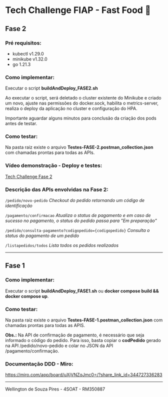 # Tech Challenge FIAP - Fast Food :hamburger:

## Fase 2

### Pré requisitos:
* kubectl v1.29.0  
* minikube v1.32.0  
* go 1.21.3  

### Como implementar:
Executar o script **buildAndDeploy_FASE2.sh**

Ao executar o script, será deletado o cluster existente do Minikube e criado um novo, ajuste nas permissões do docker.sock, habilita o metrics-server, realiza o deploy da aplicação no cluster e configuração do HPA.

Importante aguardar alguns minutos para conclusão da criação dos pods antes de testar.

### Como testar:
Na pasta raiz existe o arquivo **Testes-FASE-2.postman_collection.json** com chamadas prontas para todas as APIs.

### Vídeo demonstração - Deploy e testes:
[Tech Challenge Fase 2](https://youtu.be/3eS7t2aHkI4)

### Descrição das APIs envolvidas na Fase 2:

`/pedido/novo-pedido`
_Checkout do pedido retornando um código de identificação_

`/pagamento/confirmacao`
_Atualiza o status de pagamento e em caso de sucesso no pagamento, o status do pedido passa para "Em preparação"_

`/pedido/consulta-pagamento?codigopedido={codigopedido}`
_Consulta o status do pagamento de um pedido_

`/listapedidos/todos`
_Lista todos os pedidos realizados_

---

## Fase 1

### Como implementar:
Executar o script **buildAndDeploy_FASE1.sh** ou **docker compose build && docker compose up**.

### Como testar:
Na pasta raiz existe o arquivo **Testes-FASE-1.postman_collection.json** com chamadas prontas para todas as APIS.

**Obs.:** Na API de confirmação de pagamento, é necessário que seja informado o código do pedido. Para isso, basta copiar o **codPedido** gerado na API /pedido/novo-pedido e colar no JSON da API /pagamento/confirmação.

### Documentação DDD - Miro:
https://miro.com/app/board/uXjVNZqJmc0=/?share_link_id=344727336283

---

Wellington de Souza Pires - 4SOAT - RM350887
